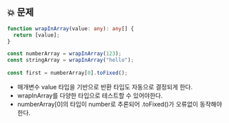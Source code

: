 ## 💥 문제
```typescript
function wrapInArray(value: any): any[] {
  return [value];
}

const numberArray = wrapInArray(123);  
const stringArray = wrapInArray("hello");  
 
const first = numberArray[0].toFixed();
```

- 매개변수 value 타입을 기반으로 반환 타입도 자동으로 결정되게 한다.
- wrapInArray를 다양한 타입으로 테스트할 수 있어야한다.
- numberArray[0]의 타입이 number로 추론되어 .toFixed()가 오류없이 동작해야 한다.